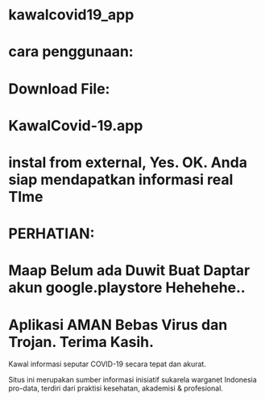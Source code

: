 # kawalcovid19_app
# cara penggunaan:
# Download File:
# KawalCovid-19.app
# instal from external, Yes. OK. Anda siap mendapatkan informasi real TIme

# PERHATIAN:
# Maap Belum ada Duwit Buat Daptar akun google.playstore Hehehehe..
# Aplikasi AMAN Bebas Virus dan Trojan. Terima Kasih.

Kawal informasi seputar COVID-19 secara tepat dan akurat.

Situs ini merupakan sumber informasi inisiatif sukarela warganet Indonesia pro-data, terdiri dari praktisi kesehatan, akademisi & profesional.
